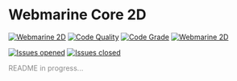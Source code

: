 # Webmarine Core 2D 
[![Webmarine 2D](https://img.shields.io/endpoint?url=https://dashboard.cypress.io/badge/simple/6p5fwb/master&style=flat&logo=cypress)](https://dashboard.cypress.io/projects/6p5fwb/runs)
[![Code Quality](https://www.code-inspector.com/project/25962/score/svg)](https://www.code-inspector.com/project/25962/score/svg)
[![Code Grade](https://www.code-inspector.com/project/25962/status/svg)](https://www.code-inspector.com/project/25962/status/svg)
[![Webmarine 2D](https://img.shields.io/endpoint?url=https://dashboard.cypress.io/badge/count/6p5fwb/master&style=flat&logo=cypress)](https://dashboard.cypress.io/projects/6p5fwb/runs)

[![Issues opened](https://img.shields.io/github/issues/7y1o/webmarine-2d.svg)]()
[![Issues closed](https://img.shields.io/github/issues-closed/7y1o/webmarine-2d.svg)]()

<p style="opacity: 0.5">README in progress...</p>